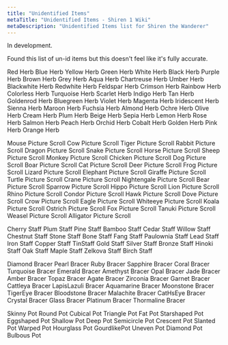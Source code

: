 ```yaml
---
title: "Unidentified Items"
metaTitle: "Unidentified Items - Shiren 1 Wiki"
metaDescription: "Unidentified Items list for Shiren the Wanderer"
---
```


In development.

Found this list of un-id items but this doesn't feel like it's fully accurate.

Red Herb
Blue Herb
Yellow Herb
Green Herb
White Herb
Black Herb
Purple Herb
Brown Herb
Grey Herb
Aqua Herb
Chartreuse Herb
Umber Herb
Blackwhite Herb
Redwhite Herb
Feldspar Herb
Crimson Herb
Rainbow Herb
Colorless Herb
Turquoise Herb
Scarlet Herb
Indigo Herb
Tan Herb
Goldenrod Herb
Bluegreen Herb
Violet Herb
Magenta Herb
Iridescent Herb
Sienna Herb
Maroon Herb
Fuchsia Herb
Almond Herb
Ochre Herb
Olive Herb
Cream Herb
Plum Herb
Beige Herb
Sepia Herb
Lemon Herb
Rose Herb
Salmon Herb
Peach Herb
Orchid Herb
Cobalt Herb
Golden Herb
Pink Herb
Orange Herb

Mouse Picture Scroll
Cow Picture Scroll
Tiger Picture Scroll
Rabbit Picture Scroll
Dragon Picture Scroll
Snake Picture Scroll
Horse Picture Scroll
Sheep Picture Scroll
Monkey Picture Scroll
Chicken Picture Scroll
Dog Picture Scroll
Boar Picture Scroll
Cat Picture Scroll
Deer Picture Scroll
Frog Picture Scroll
Lizard Picture Scroll
Elephant Picture Scroll
Giraffe Picture Scroll
Turtle Picture Scroll
Crane Picture Scroll
Nightengale Picture Scroll
Bear Picture Scroll
Sparrow Picture Scroll
Hippo Picture Scroll
Lion Picture Scroll
Rhino Picture Scroll
Condor Picture Scroll
Hawk Picture Scroll
Dove Picture Scroll
Crow Picture Scroll
Eagle Picture Scroll
Whiteeye Picture Scroll
Koala Picture Scroll
Ostrich Picture Scroll
Fox Picture Scroll
Tanuki Picture Scroll
Weasel Picture Scroll
Alligator Picture Scroll

Cherry Staff
Plum Staff
Pine Staff
Bamboo Staff
Cedar Staff
Willow Staff
Chestnut Staff
Stone Staff
Bone Staff
Fang Staff
Paulownia Staff
Lead Staff
Iron Staff
Copper Staff
TinStaff
Gold Staff
Silver Staff
Bronze Staff
Hinoki Staff
Oak Staff
Maple Staff
Zelkova Staff
Birch Staff

Diamond Bracer
Pearl Bracer
Ruby Bracer
Sapphire Bracer
Coral Bracer
Turquoise Bracer
Emerald Bracer
Amethyst Bracer
Opal Bracer
Jade Bracer
Amber Bracer
Topaz Bracer
Agate Bracer
Zirconia Bracer
Garnet Bracer
Cattleya Bracer
LapisLazuli Bracer
Aquamarine Bracer
Moonstone Bracer
TigerEye Bracer
Bloodstone Bracer
Malachite Bracer
CatHsEye Bracer
Crystal Bracer
Glass Bracer
Platinum Bracer
Thormaline Bracer

Skinny Pot
Round Pot
Cubical Pot
Triangle Pot
Fat Pot
Starshaped Pot
Eggshaped Pot
Shallow Pot
Deep Pot
Semicircle Pot
Crescent Pot
Slanted Pot
Warped Pot
Hourglass Pot
GourdlikePot
Uneven Pot
Diamond Pot
Bulbous Pot
